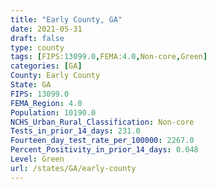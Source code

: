 ```yaml
---
title: "Early County, GA"
date: 2021-05-31
draft: false
type: county
tags: [FIPS:13099.0,FEMA:4.0,Non-core,Green]
categories: [GA]
County: Early County
State: GA
FIPS: 13099.0
FEMA_Region: 4.0
Population: 10190.0
NCHS_Urban_Rural_Classification: Non-core
Tests_in_prior_14_days: 231.0
Fourteen_day_test_rate_per_100000: 2267.0
Percent_Positivity_in_prior_14_days: 0.048
Level: Green
url: /states/GA/early-county
---
```



